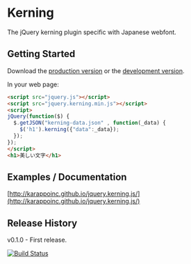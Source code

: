 # Kerning

The jQuery kerning plugin specific with Japanese webfont.

## Getting Started
Download the [production version][min] or the [development version][max].

[min]: https://raw.github.com/karappoinc/jquery.kerning.js/master/dist/jquery.kerning.min.js
[max]: https://raw.github.com/karappoinc/jquery.kerning.js/master/dist/jquery.kerning.js

In your web page:

```html
<script src="jquery.js"></script>
<script src="jquery.kerning.min.js"></script>
<script>
jQuery(function($) {
  $.getJSON("kerning-data.json" , function(_data) {
    $('h1').kerning({"data":_data});
  });
});
</script>
<h1>美しい文字</h1>
```

## Examples / Documentation
[http://karappoinc.github.io/jquery.kerning.js/](http://karappoinc.github.io/jquery.kerning.js/)


## Release History
v0.1.0 - First release.


[![Build Status](https://travis-ci.org/KarappoInc/jquery.kerning.js.png?branch=master)](https://travis-ci.org/KarappoInc/jquery.kerning.js)